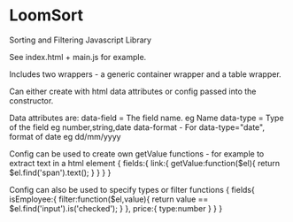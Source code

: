# LoomSort
Sorting and Filtering Javascript Library

See index.html + main.js for example.

Includes two wrappers - a generic container wrapper and a table wrapper.

Can either create with html data attributes or config passed into the constructor. 

Data attributes are:
data-field = The field name. eg Name
data-type = Type of the field eg number,string,date
data-format - For data-type="date", format of date eg dd/mm/yyyy

Config can be used to create own getValue functions - for example to extract text in a html element
{
  fields:{
    link:{
      getValue:function($el){
        return $el.find('span').text();
      }
    }
  }
}

Config can also be used to specify types or filter functions
{
  fields{
    isEmployee:{
      filter:function($el,value){
        return value == $el.find('input').is('checked');
      }
    },
    price:{
      type:number
    }
  }
}

